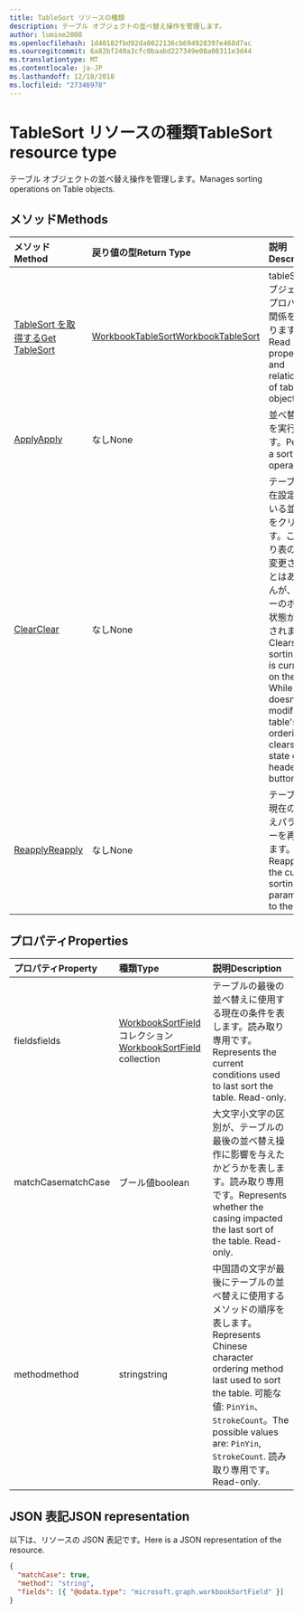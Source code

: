 ```yaml
---
title: TableSort リソースの種類
description: テーブル オブジェクトの並べ替え操作を管理します。
author: lumine2008
ms.openlocfilehash: 1d40182fbd92da0022136cb694928397e468d7ac
ms.sourcegitcommit: 6a82bf240a3cfc0baabd227349e08a08311e3d44
ms.translationtype: MT
ms.contentlocale: ja-JP
ms.lasthandoff: 12/18/2018
ms.locfileid: "27346978"
---
```

# <a name="tablesort-resource-type"></a><span data-ttu-id="c0e8e-103">TableSort リソースの種類</span><span class="sxs-lookup"><span data-stu-id="c0e8e-103">TableSort resource type</span></span>

<span data-ttu-id="c0e8e-104">テーブル オブジェクトの並べ替え操作を管理します。</span><span class="sxs-lookup"><span data-stu-id="c0e8e-104">Manages sorting operations on Table objects.</span></span>


## <a name="methods"></a><span data-ttu-id="c0e8e-105">メソッド</span><span class="sxs-lookup"><span data-stu-id="c0e8e-105">Methods</span></span>

| <span data-ttu-id="c0e8e-106">メソッド</span><span class="sxs-lookup"><span data-stu-id="c0e8e-106">Method</span></span>           | <span data-ttu-id="c0e8e-107">戻り値の型</span><span class="sxs-lookup"><span data-stu-id="c0e8e-107">Return Type</span></span>    |<span data-ttu-id="c0e8e-108">説明</span><span class="sxs-lookup"><span data-stu-id="c0e8e-108">Description</span></span>|
|:---------------|:--------|:----------|
|[<span data-ttu-id="c0e8e-109">TableSort を取得する</span><span class="sxs-lookup"><span data-stu-id="c0e8e-109">Get TableSort</span></span>](../api/tablesort-get.md) | [<span data-ttu-id="c0e8e-110">WorkbookTableSort</span><span class="sxs-lookup"><span data-stu-id="c0e8e-110">WorkbookTableSort</span></span>](tablesort.md) |<span data-ttu-id="c0e8e-111">tableSort オブジェクトのプロパティと関係を読み取ります。</span><span class="sxs-lookup"><span data-stu-id="c0e8e-111">Read properties and relationships of tableSort object.</span></span>|
|[<span data-ttu-id="c0e8e-112">Apply</span><span class="sxs-lookup"><span data-stu-id="c0e8e-112">Apply</span></span>](../api/tablesort-apply.md)|<span data-ttu-id="c0e8e-113">なし</span><span class="sxs-lookup"><span data-stu-id="c0e8e-113">None</span></span>|<span data-ttu-id="c0e8e-114">並べ替え操作を実行します。</span><span class="sxs-lookup"><span data-stu-id="c0e8e-114">Perform a sort operation.</span></span>|
|[<span data-ttu-id="c0e8e-115">Clear</span><span class="sxs-lookup"><span data-stu-id="c0e8e-115">Clear</span></span>](../api/tablesort-clear.md)|<span data-ttu-id="c0e8e-116">なし</span><span class="sxs-lookup"><span data-stu-id="c0e8e-116">None</span></span>|<span data-ttu-id="c0e8e-p101">テーブルに現在設定されている並べ替えをクリアします。これにより表の順序が変更されることはありませんが、ヘッダーのボタンの状態がクリアされます。</span><span class="sxs-lookup"><span data-stu-id="c0e8e-p101">Clears the sorting that is currently on the table. While this doesn't modify the table's ordering, it clears the state of the header buttons.</span></span>|
|[<span data-ttu-id="c0e8e-119">Reapply</span><span class="sxs-lookup"><span data-stu-id="c0e8e-119">Reapply</span></span>](../api/tablesort-reapply.md)|<span data-ttu-id="c0e8e-120">なし</span><span class="sxs-lookup"><span data-stu-id="c0e8e-120">None</span></span>|<span data-ttu-id="c0e8e-121">テーブルに、現在の並べ替えパラメーターを再適用します。</span><span class="sxs-lookup"><span data-stu-id="c0e8e-121">Reapplies the current sorting parameters to the table.</span></span>|

## <a name="properties"></a><span data-ttu-id="c0e8e-122">プロパティ</span><span class="sxs-lookup"><span data-stu-id="c0e8e-122">Properties</span></span>
| <span data-ttu-id="c0e8e-123">プロパティ</span><span class="sxs-lookup"><span data-stu-id="c0e8e-123">Property</span></span>     | <span data-ttu-id="c0e8e-124">種類</span><span class="sxs-lookup"><span data-stu-id="c0e8e-124">Type</span></span>   |<span data-ttu-id="c0e8e-125">説明</span><span class="sxs-lookup"><span data-stu-id="c0e8e-125">Description</span></span>|
|:---------------|:--------|:----------|
|<span data-ttu-id="c0e8e-126">fields</span><span class="sxs-lookup"><span data-stu-id="c0e8e-126">fields</span></span>|<span data-ttu-id="c0e8e-127">[WorkbookSortField](sortfield.md)コレクション</span><span class="sxs-lookup"><span data-stu-id="c0e8e-127">[WorkbookSortField](sortfield.md) collection</span></span>|<span data-ttu-id="c0e8e-p102">テーブルの最後の並べ替えに使用する現在の条件を表します。読み取り専用です。</span><span class="sxs-lookup"><span data-stu-id="c0e8e-p102">Represents the current conditions used to last sort the table. Read-only.</span></span>|
|<span data-ttu-id="c0e8e-130">matchCase</span><span class="sxs-lookup"><span data-stu-id="c0e8e-130">matchCase</span></span>|<span data-ttu-id="c0e8e-131">ブール値</span><span class="sxs-lookup"><span data-stu-id="c0e8e-131">boolean</span></span>|<span data-ttu-id="c0e8e-p103">大文字小文字の区別が、テーブルの最後の並べ替え操作に影響を与えたかどうかを表します。読み取り専用です。</span><span class="sxs-lookup"><span data-stu-id="c0e8e-p103">Represents whether the casing impacted the last sort of the table. Read-only.</span></span>|
|<span data-ttu-id="c0e8e-134">method</span><span class="sxs-lookup"><span data-stu-id="c0e8e-134">method</span></span>|<span data-ttu-id="c0e8e-135">string</span><span class="sxs-lookup"><span data-stu-id="c0e8e-135">string</span></span>|<span data-ttu-id="c0e8e-136">中国語の文字が最後にテーブルの並べ替えに使用するメソッドの順序を表します。</span><span class="sxs-lookup"><span data-stu-id="c0e8e-136">Represents Chinese character ordering method last used to sort the table.</span></span> <span data-ttu-id="c0e8e-137">可能な値: `PinYin`、 `StrokeCount`。</span><span class="sxs-lookup"><span data-stu-id="c0e8e-137">The possible values are: `PinYin`, `StrokeCount`.</span></span> <span data-ttu-id="c0e8e-138">読み取り専用です。</span><span class="sxs-lookup"><span data-stu-id="c0e8e-138">Read-only.</span></span>|

## <a name="json-representation"></a><span data-ttu-id="c0e8e-139">JSON 表記</span><span class="sxs-lookup"><span data-stu-id="c0e8e-139">JSON representation</span></span>

<span data-ttu-id="c0e8e-140">以下は、リソースの JSON 表記です。</span><span class="sxs-lookup"><span data-stu-id="c0e8e-140">Here is a JSON representation of the resource.</span></span>

<!-- {
  "blockType": "resource",
  "optionalProperties": [

  ],
  "baseType": "microsoft.graph.entity",
  "@odata.type": "microsoft.graph.workbookTableSort"
}-->

```json
{
  "matchCase": true,
  "method": "string",
  "fields": [{ "@odata.type": "microsoft.graph.workbookSortField" }]
}

```

<!-- uuid: 8fcb5dbc-d5aa-4681-8e31-b001d5168d79
2015-10-25 14:57:30 UTC -->
<!-- {
  "type": "#page.annotation",
  "description": "TableSort resource",
  "keywords": "",
  "section": "documentation",
  "tocPath": ""
}-->